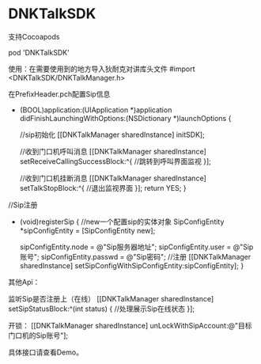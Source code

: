 # DNKTalkSDK

支持Cocoapods

pod 'DNKTalkSDK'

使用：在需要使用到的地方导入狄耐克对讲库头文件
#import <DNKTalkSDK/DNKTalkManager.h>

在PrefixHeader.pch配置Sip信息

- (BOOL)application:(UIApplication *)application didFinishLaunchingWithOptions:(NSDictionary *)launchOptions {

    //sip初始化
    [[DNKTalkManager sharedInstance] initSDK];
    
    //收到门口机呼叫消息
    [[DNKTalkManager sharedInstance] setReceiveCallingSuccessBlock:^{
        //跳转到呼叫界面监视
    }];
    
    //收到门口机挂断消息
    [[DNKTalkManager sharedInstance] setTalkStopBlock:^{
        //退出监视界面
    }];
    return YES;
}

//Sip注册
- (void)registerSip {
    //new一个配置sip的实体对象
    SipConfigEntity *sipConfigEntity = [SipConfigEntity new];

    sipConfigEntity.node = @"Sip服务器地址";
    sipConfigEntity.user = @"Sip账号";
    sipConfigEntity.passwd = @"Sip密码";
    //注册
    [[DNKTalkManager sharedInstance] setSipConfigWithSipConfigEntity:sipConfigEntity];
}

其他Api：

监听Sip是否注册上（在线）
[[DNKTalkManager sharedInstance] setSipStatusBlock:^(int status) {
    //处理展示Sip在线状态
}];

开锁：
[[DNKTalkManager sharedInstance] unLockWithSipAccount:@"目标门口机的Sip账号"];

具体接口请查看Demo。
